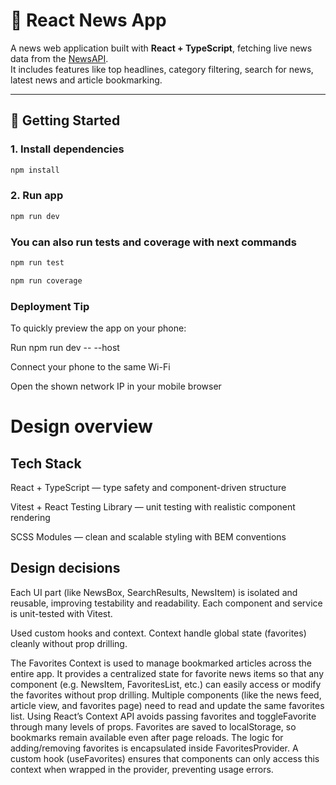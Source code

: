 # 📰 React News App

A news web application built with **React + TypeScript**, fetching live news data from the [NewsAPI](https://newsapi.org/).  
It includes features like top headlines, category filtering, search for news, latest news and article bookmarking.

---

## 🚀 Getting Started

### 1. Install dependencies

```bash
npm install
```

### 2. Run app

```bash
npm run dev
```

### You can also run tests and coverage with next commands

```bash
npm run test

npm run coverage
```

### Deployment Tip

To quickly preview the app on your phone:

Run npm run dev -- --host

Connect your phone to the same Wi-Fi

Open the shown network IP in your mobile browser

# Design overview

## Tech Stack

React + TypeScript — type safety and component-driven structure

Vitest + React Testing Library — unit testing with realistic component rendering

SCSS Modules — clean and scalable styling with BEM conventions

## Design decisions

Each UI part (like NewsBox, SearchResults, NewsItem) is isolated and reusable, improving testability and readability. Each component and service is unit-tested with Vitest.

Used custom hooks and context. Context handle global state (favorites) cleanly without prop drilling.

The Favorites Context is used to manage bookmarked articles across the entire app.
It provides a centralized state for favorite news items so that any component (e.g. NewsItem, FavoritesList, etc.) can easily access or modify the favorites without prop drilling. Multiple components (like the news feed, article view, and favorites page) need to read and update the same favorites list. Using React’s Context API avoids passing favorites and toggleFavorite through many levels of props. Favorites are saved to localStorage, so bookmarks remain available even after page reloads. The logic for adding/removing favorites is encapsulated inside FavoritesProvider. A custom hook (useFavorites) ensures that components can only access this context when wrapped in the provider, preventing usage errors.
